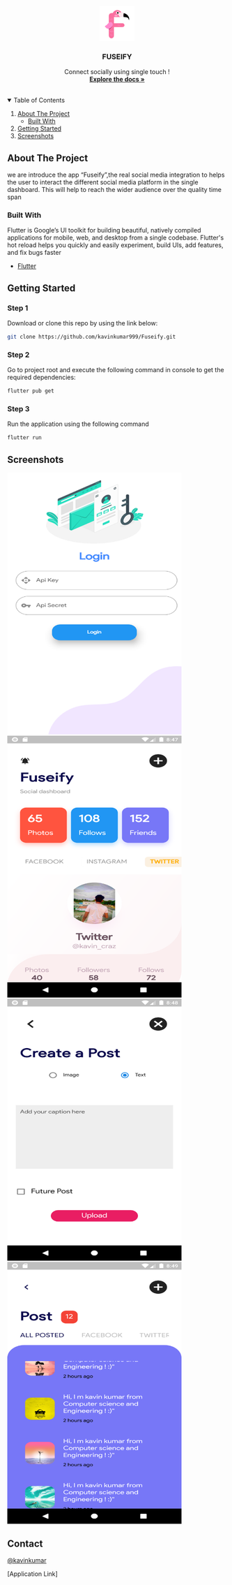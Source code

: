 <!-- app name -->
<br />
<p align="center">
  <a href="">
    <img src="fuseify.png" alt="Logo" width="80" height="80">
  </a>

  <h3 align="center">FUSEIFY</h3>

  <p align="center">
    Connect socially using single touch ! 
    <br />
    <a href=""><strong>Explore the docs »</strong></a>
    <br />
    <br />
  </p>
</p>

<details open="open">
  <summary>Table of Contents</summary>
  <ol>
    <li>
      <a href="#about-the-project">About The Project</a>
      <ul>
        <li><a href="#built-with">Built With</a></li>
      </ul>
    </li>
    <li>
      <a href="#getting-started">Getting Started</a>
    </li>
    <li><a href="#screenshots">Screenshots</a></li>
  </ol>
</details>



<!-- ABOUT THE PROJECT -->
## About The Project

we are introduce the app “Fuseify”,the real social media integration to helps the user to interact the different social media platform in the single dashboard. This will help to reach the wider audience over the quality time span

### Built With

Flutter is Google’s UI toolkit for building beautiful, natively compiled applications for mobile, web, and desktop from a single codebase. Flutter's hot reload helps you quickly and easily experiment, build UIs, add features, and fix bugs faster
* [Flutter](https://flutter.dev/)



<!-- GETTING STARTED -->
## Getting Started


### Step 1
Download or clone this repo by using the link below:
   ```sh
   git clone https://github.com/kavinkumar999/Fuseify.git
   ```
### Step 2
Go to project root and execute the following command in console to get the required dependencies:
   ```sh
   flutter pub get 
   ```
### Step 3
Run the application using the following command
   ```sh   
   flutter run
   ```


<!-- EXAMPLES -->
## Screenshots
<div >
    <img src="flutter_01.png" style="margin-right: 30px"  alt="image1" width="400" height="600" > 
</div>
<div  >
   <img src="flutter_02.png" style="margin-right: 30px"  alt="image2" width="400" height="600"  > 
  
</div>
<div >
 <img src="flutter_03.png" style="margin-right: 30px" alt="image3"  width="400" height="600" >
  
</div>
<div  >
   <img src="flutter_04.png" style="margin-right: 30px"  alt="image4"  width="400" height="600"  >

</div>
   
  
  
  




<!-- CONTACT -->
## Contact

[@kavinkumar](https://github.com/kavinkumar999) 

[Application Link] 


